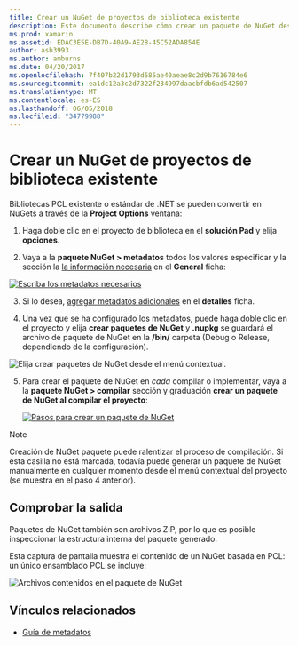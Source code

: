```yaml
---
title: Crear un NuGet de proyectos de biblioteca existente
description: Este documento describe cómo crear un paquete de NuGet desde un proyecto de biblioteca existente, lo que permite el código se comparta con otros desarrolladores.
ms.prod: xamarin
ms.assetid: EDAC3E5E-DB7D-40A9-AE28-45C52ADA854E
author: asb3993
ms.author: amburns
ms.date: 04/20/2017
ms.openlocfilehash: 7f407b22d1793d585ae40aeae8c2d9b7616784e6
ms.sourcegitcommit: ea1dc12a3c2d7322f234997daacbfdb6ad542507
ms.translationtype: MT
ms.contentlocale: es-ES
ms.lasthandoff: 06/05/2018
ms.locfileid: "34779988"
---
```

# <a name="creating-a-nuget-from-existing-library-projects"></a>Crear un NuGet de proyectos de biblioteca existente

Bibliotecas PCL existente o estándar de .NET se pueden convertir en NuGets a través de la **Project Options** ventana:

1. Haga doble clic en el proyecto de biblioteca en el **solución Pad** y elija **opciones**.

2. Vaya a la **paquete NuGet > metadatos** todos los valores especificar y la sección la [la información necesaria](~/cross-platform/app-fundamentals/nuget-multiplatform-libraries/metadata.md) en el **General** ficha:

  [![](existing-library-images/existing-metadata-sml.png "Escriba los metadatos necesarios")](existing-library-images/existing-metadata.png#lightbox)

3. Si lo desea, [agregar metadatos adicionales](~/cross-platform/app-fundamentals/nuget-multiplatform-libraries/metadata.md) en el **detalles** ficha.

4. Una vez que se ha configurado los metadatos, puede haga doble clic en el proyecto y elija **crear paquetes de NuGet** y **.nupkg** se guardará el archivo de paquete de NuGet en la **/bin/** carpeta (Debug o Release, dependiendo de la configuración).

  ![](existing-library-images/create-nuget-package.png "Elija crear paquetes de NuGet desde el menú contextual.")

5. Para crear el paquete de NuGet en _cada_ compilar o implementar, vaya a la **paquete NuGet > compilar** sección y graduación **crear un paquete de NuGet al compilar el proyecto**:

    [![](existing-library-images/existing-tickbox-sml.png "Pasos para crear un paquete de NuGet")](existing-library-images/existing-tickbox.png#lightbox)

> [!NOTE]
> Creación de NuGet paquete puede ralentizar el proceso de compilación. Si esta casilla no está marcada, todavía puede generar un paquete de NuGet manualmente en cualquier momento desde el menú contextual del proyecto (se muestra en el paso 4 anterior).

## <a name="verifying-the-output"></a>Comprobar la salida

Paquetes de NuGet también son archivos ZIP, por lo que es posible inspeccionar la estructura interna del paquete generado.

Esta captura de pantalla muestra el contenido de un NuGet basada en PCL: un único ensamblado PCL se incluye:

![](existing-library-images/nuget-output.png "Archivos contenidos en el paquete de NuGet")


## <a name="related-links"></a>Vínculos relacionados

- [Guía de metadatos](~/cross-platform/app-fundamentals/nuget-multiplatform-libraries/metadata.md)
